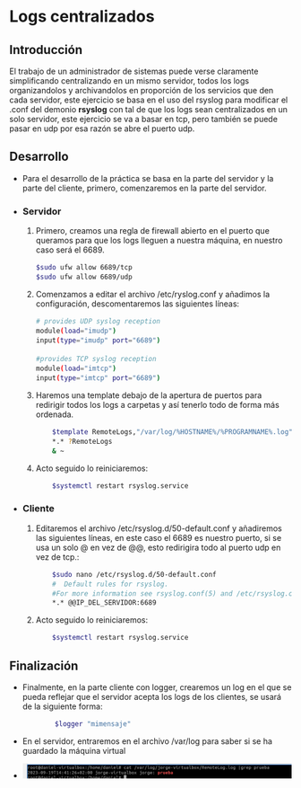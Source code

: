 # Logs centralizados

## Introducción 
El trabajo de un administrador de sistemas puede verse claramente simplificando centralizando en un mismo servidor, todos los logs organizandolos y archivandolos en proporción de los servicios que den cada servidor, este ejercicio se basa en el uso del rsyslog para modificar el .conf del demonio **rsyslog** con tal de que los logs sean centralizados en un solo servidor, este ejercicio se va a basar en tcp, pero también se puede pasar en udp por esa razón se abre el puerto udp.

## Desarrollo

- Para el desarrollo de la práctica se basa en la parte del servidor y la parte del cliente, primero, comenzaremos en la parte del servidor.

- ### Servidor

    1. Primero, creamos una regla de firewall abierto en el puerto que queramos para que los logs lleguen a nuestra máquina, en nuestro caso será el 6689.
        ```bash
        $sudo ufw allow 6689/tcp
        $sudo ufw allow 6689/udp
        ```
    2. Comenzamos a editar el archivo /etc/ryslog.conf y añadimos la configuración, descomentaremos las siguientes líneas:
        ```bash
        # provides UDP syslog reception
        module(load="imudp")
        input(type="imudp" port="6689")

        #provides TCP syslog reception
        module(load="imtcp")
        input(type="imtcp" port="6689")
        ```
    3. Haremos una template debajo de la apertura de puertos para redirigir todos los logs a carpetas y así tenerlo todo de forma más ordenada.
        ```bash
            $template RemoteLogs,"/var/log/%HOSTNAME%/%PROGRAMNAME%.log"
            *.* ?RemoteLogs
            & ~

        ``` 
    4. Acto seguido lo reiniciaremos:
        ```bash
            $systemctl restart rsyslog.service
        ```

- ### Cliente
    1. Editaremos el archivo /etc/rsyslog.d/50-default.conf y añadiremos las siguientes líneas, en este caso el 6689 es nuestro puerto, si se usa un solo @ en vez de @@, esto redirigira todo al puerto udp en vez de tcp.:
        ```bash
            $sudo nano /etc/rsyslog.d/50-default.conf
            #  Default rules for rsyslog.
            #For more information see rsyslog.conf(5) and /etc/rsyslog.conf
            *.* @@IP_DEL_SERVIDOR:6689
        ```
    2. Acto seguido lo reiniciaremos:
        ```bash
            $systemctl restart rsyslog.service
        ```



## Finalización 
- Finalmente, en la parte cliente con logger, crearemos un log en el que se pueda reflejar que el servidor acepta los logs de los clientes, se usará de la siguiente forma:
  
    ```bash
            $logger "mimensaje"
    ``` 

- En el servidor, entraremos en el archivo /var/log para saber si se ha guardado la máquina virtual
- ![Imagen_logger](imagen_logger.png)